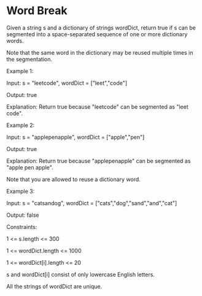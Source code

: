 # Word Break

Given a string s and a dictionary of strings wordDict, return true if s can be segmented into a space-separated sequence of one or more dictionary words.

Note that the same word in the dictionary may be reused multiple times in the segmentation.

 

Example 1:

Input: s = "leetcode", wordDict = ["leet","code"]

Output: true

Explanation: Return true because "leetcode" can be segmented as "leet code".

Example 2:

Input: s = "applepenapple", wordDict = ["apple","pen"]

Output: true

Explanation: Return true because "applepenapple" can be segmented as "apple pen apple".

Note that you are allowed to reuse a dictionary word.

Example 3:

Input: s = "catsandog", wordDict = ["cats","dog","sand","and","cat"]

Output: false
 

Constraints:

1 <= s.length <= 300

1 <= wordDict.length <= 1000

1 <= wordDict[i].length <= 20

s and wordDict[i] consist of only lowercase English letters.

All the strings of wordDict are unique.
